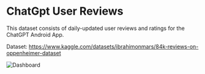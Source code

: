 # ChatGpt User Reviews
This dataset consists of daily-updated user reviews and ratings for the ChatGPT Android App.

Dataset: https://www.kaggle.com/datasets/ibrahimonmars/84k-reviews-on-oppenheimer-dataset

![Dashboard](https://github.com/user-attachments/assets/1fd3cf15-c650-4b80-af9d-8f056cf24644)
